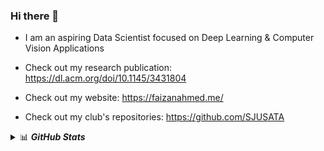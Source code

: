 ### Hi there 👋
- I am an aspiring Data Scientist focused on Deep Learning & Computer Vision Applications

- Check out my research publication: https://dl.acm.org/doi/10.1145/3431804
- Check out my website: https://faizanahmed.me/
- Check out my club's repositories: https://github.com/SJUSATA


<!--
**faizancodes/faizancodes** is a ✨ _special_ ✨ repository because its `README.md` (this file) appears on your GitHub profile.

Here are some ideas to get you started:

- 🔭 I’m currently working on ...
- 🌱 I’m currently learning ...
- 👯 I’m looking to collaborate on ...
- 🤔 I’m looking for help with ...
- 💬 Ask me about ...
- 📫 How to reach me: ...
- 😄 Pronouns: ...
- ⚡ Fun fact: ...
-->

<details>
<summary>📊 <b><i>GitHub Stats</i></b></summary>
<img src="https://github-readme-stats.vercel.app/api?username=faizancodes&show_icons=true&theme=gotham" alt="Faizan's GitHub Stats" />
</details>
